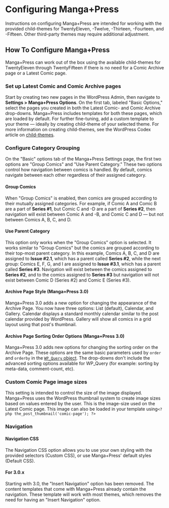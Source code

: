 # Configuring Manga+Press

Instructions on configuring Manga+Press are intended for working with the provided child-themes for TwentyEleven, -Twelve, -Thirteen, -Fourteen, and -Fifteen. Other third-party themes may require additional adjustment.

## How To Configure Manga+Press

Manga+Press can work out of the box using the available child-themes for TwentyEleven through TwentyFifteen if there is no need for a Comic Archive page or a Latest Comic page.

### Set up Latest Comic and Comic Archive pages

Start by creating two new pages in the WordPress Admin, then navigate to **Settings &gt; Manga+Press Options**. On the first tab, labeled "Basic Options," select the pages you created in both the Latest Comic- and Comic Archive drop-downs. Manga+Press includes templates for both these pages, which are loaded by default. For further fine-tuning, add a custom template to your theme — ideally by creating child-theme of your selected theme. For more information on creating child-themes, see the WordPress Codex article on [child-themes](http://codex.wordpress.org/Child_Themes).

### Configure Category Grouping

On the "Basic" options tab of the Manga+Press Settings page, the first two options are "Group Comics" and "Use Parent Category." These two options control how navigation between comics is handled. By default, comics navigate between each other regardless of their assigned category.

#### Group Comics

When "Group Comics" is enabled, then comics are grouped according to their mutually assigned categories. For example, if Comic A and Comic B are a part of **Series \#1**, but Comic C and -D are a part of **Series \#2**, then navigation will exist between Comic A and -B, and Comic C and D — but not between Comics A, B, C, and D.

#### Use Parent Category

This option only works when the "Group Comics" option is selected. It works similar to "Group Comics" but the comics are grouped according to their top-most parent category. In this example, Comics A, B, C, and D are assigned to **Issue \#2.1**, which has a parent called **Series \#2**, while the next group: Comics E, F, G, and I are assigned to **Issue \#3.1**, which has a parent called **Series \#3**. Navigation will exist between the comics assigned to **Series \#2**, and to the comics assigned to **Series \#3** but navigation will not exist between Comic D \(Series \#2\) and Comic E \(Series \#3\).

#### Archive Page Style \(Manga+Press 3.0\)

Manga+Press 3.0 adds a new option for changing the appearance of the Archive Page. You now have three options: List \(default\), Calendar, and Gallery. Calendar displays a standard monthly calendar similar to the post calendar provided by WordPress. Gallery will show all comics in a grid layout using that post's thumbnail.

#### Archive Page Sorting Order Options \(Manga+Press 3.0\)

Manga+Press 3.0 adds new options for changing the sorting order on the Archive Page. These options are the same basic parameters used by `order` and `orderby` in the [`WP_Query` object](https://codex.wordpress.org/Class_Reference/WP_Query#Order_.26_Orderby_Parameters). The drop-downs don't include the advanced sorting options available for WP\_Query \(for example: sorting by meta-data, comment-count, etc\).

### Custom Comic Page image sizes

This setting is intended to control the size of the image displayed. Manga+Press uses the WordPress thumbnail system to create image sizes based on values entered by the user. This is the image-size used on the Latest Comic page. This image can also be loaded in your template using`<?php the_post_thumbnail('comic-page'); ?>`

### Navigation

#### Navigation CSS

The Navigation CSS option allows you to use your own styling with the provided selectors \(Custom CSS\), or use Manga+Press' default styles \(Default CSS\).

#### For 3.0.x

Starting with 3.0, the "Insert Navigation" option has been removed. The content templates that come with Manga+Press already contain the navigation. These template will work with most themes, which removes the need for having an "Insert Navigation" option.

